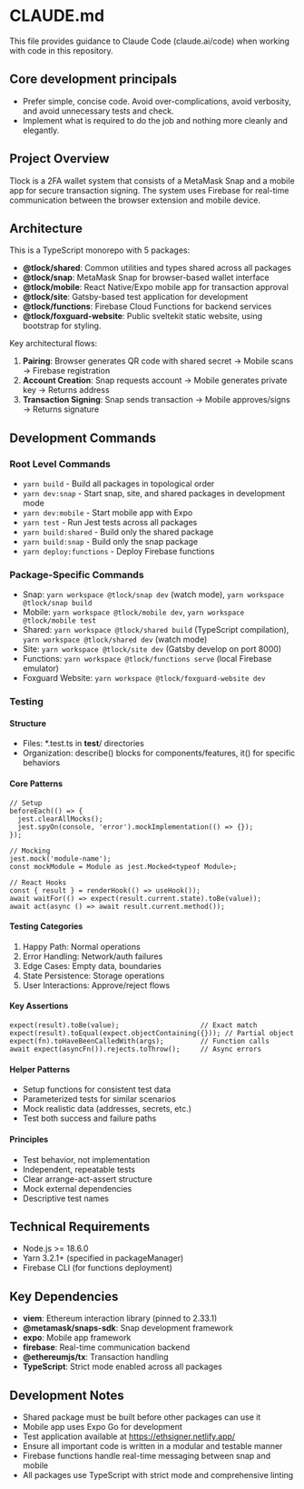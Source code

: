 # CLAUDE.md

This file provides guidance to Claude Code (claude.ai/code) when working with code in this repository.

## Core development principals

- Prefer simple, concise code. Avoid over-complications, avoid verbosity, and avoid unnecessary tests and check.
- Implement what is required to do the job and nothing more cleanly and elegantly.

## Project Overview

Tlock is a 2FA wallet system that consists of a MetaMask Snap and a mobile app for secure transaction signing. The system uses Firebase for real-time communication between the browser extension and mobile device.

## Architecture

This is a TypeScript monorepo with 5 packages:

- **@tlock/shared**: Common utilities and types shared across all packages
- **@tlock/snap**: MetaMask Snap for browser-based wallet interface
- **@tlock/mobile**: React Native/Expo mobile app for transaction approval
- **@tlock/site**: Gatsby-based test application for development
- **@tlock/functions**: Firebase Cloud Functions for backend services
- **@tlock/foxguard-website**: Public sveltekit static website, using bootstrap for styling.

Key architectural flows:

1. **Pairing**: Browser generates QR code with shared secret → Mobile scans → Firebase registration
2. **Account Creation**: Snap requests account → Mobile generates private key → Returns address
3. **Transaction Signing**: Snap sends transaction → Mobile approves/signs → Returns signature

## Development Commands

### Root Level Commands

- `yarn build` - Build all packages in topological order
- `yarn dev:snap` - Start snap, site, and shared packages in development mode
- `yarn dev:mobile` - Start mobile app with Expo
- `yarn test` - Run Jest tests across all packages
- `yarn build:shared` - Build only the shared package
- `yarn build:snap` - Build only the snap package
- `yarn deploy:functions` - Deploy Firebase functions

### Package-Specific Commands

- Snap: `yarn workspace @tlock/snap dev` (watch mode), `yarn workspace @tlock/snap build`
- Mobile: `yarn workspace @tlock/mobile dev`, `yarn workspace @tlock/mobile test`
- Shared: `yarn workspace @tlock/shared build` (TypeScript compilation), `yarn workspace @tlock/shared dev` (watch mode)
- Site: `yarn workspace @tlock/site dev` (Gatsby develop on port 8000)
- Functions: `yarn workspace @tlock/functions serve` (local Firebase emulator)
- Foxguard Website: `yarn workspace @tlock/foxguard-website dev`

### Testing

#### Structure

- Files: \*.test.ts in **test**/ directories
- Organization: describe() blocks for components/features, it() for specific behaviors

#### Core Patterns

```
// Setup
beforeEach(() => {
  jest.clearAllMocks();
  jest.spyOn(console, 'error').mockImplementation(() => {});
});

// Mocking
jest.mock('module-name');
const mockModule = Module as jest.Mocked<typeof Module>;

// React Hooks
const { result } = renderHook(() => useHook());
await waitFor(() => expect(result.current.state).toBe(value));
await act(async () => await result.current.method());
```

#### Testing Categories

1. Happy Path: Normal operations
2. Error Handling: Network/auth failures
3. Edge Cases: Empty data, boundaries
4. State Persistence: Storage operations
5. User Interactions: Approve/reject flows

#### Key Assertions

```
expect(result).toBe(value);                    // Exact match
expect(result).toEqual(expect.objectContaining({})); // Partial object
expect(fn).toHaveBeenCalledWith(args);         // Function calls
await expect(asyncFn()).rejects.toThrow();     // Async errors
```

#### Helper Patterns

- Setup functions for consistent test data
- Parameterized tests for similar scenarios
- Mock realistic data (addresses, secrets, etc.)
- Test both success and failure paths

#### Principles

- Test behavior, not implementation
- Independent, repeatable tests
- Clear arrange-act-assert structure
- Mock external dependencies
- Descriptive test names

## Technical Requirements

- Node.js >= 18.6.0
- Yarn 3.2.1+ (specified in packageManager)
- Firebase CLI (for functions deployment)

## Key Dependencies

- **viem**: Ethereum interaction library (pinned to 2.33.1)
- **@metamask/snaps-sdk**: Snap development framework
- **expo**: Mobile app framework
- **firebase**: Real-time communication backend
- **@ethereumjs/tx**: Transaction handling
- **TypeScript**: Strict mode enabled across all packages

## Development Notes

- Shared package must be built before other packages can use it
- Mobile app uses Expo Go for development
- Test application available at https://ethsigner.netlify.app/
- Ensure all important code is written in a modular and testable manner
- Firebase functions handle real-time messaging between snap and mobile
- All packages use TypeScript with strict mode and comprehensive linting
